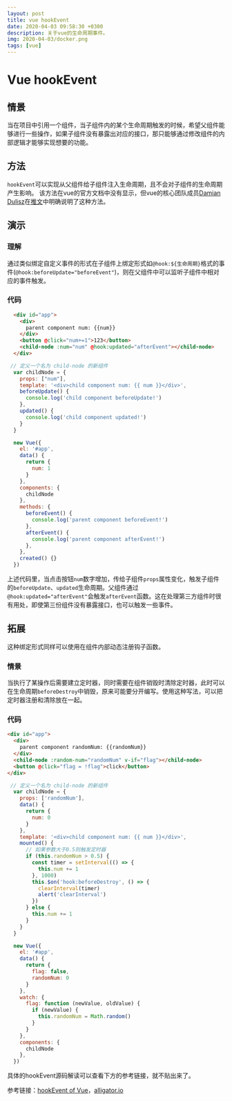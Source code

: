 ```yaml
---
layout: post
title: vue hookEvent
date: 2020-04-03 09:58:30 +0300
description: 关于vue的生命周期事件。
img: 2020-04-03/docker.png 
tags: [vue]
---
```


# Vue hookEvent

## 情景
当在项目中引用一个组件，当子组件内的某个生命周期触发的时候，希望父组件能够进行一些操作，如果子组件没有暴露出对应的接口，那只能够通过修改组件的内部逻辑才能够实现想要的功能。

## 方法
`hookEvent`可以实现从父组件给子组件注入生命周期，且不会对子组件的生命周期产生影响。
该方法在vue的官方文档中没有显示，但vue的核心团队成员[Damian Dulisz](https://twitter.com/DamianDulisz)在[推文](https://twitter.com/DamianDulisz/status/981549658571968512)中明确说明了这种方法。

## 演示

### 理解
通过类似绑定自定义事件的形式在子组件上绑定形式如`@hook:${生命周期}`格式的事件(`@hook:beforeUpdate="beforeEvent"`)，则在父组件中可以监听子组件中相对应的事件触发。  

### 代码
```html
  <div id="app">
    <div>
      parent component num: {{num}}
    </div>
    <button @click="num+=1">123</button>
    <child-node :num="num" @hook:updated="afterEvent"></child-node>
  </div>
```  

```javascript
 // 定义一个名为 child-node 的新组件
  var childNode = {
    props: ["num"],
    template: '<div>child component num: {{ num }}</div>',
    beforeUpdate() {
      console.log('child component beforeUpdate!')
    },
    updated() {
      console.log('child component updated!')
    }
  }

  new Vue({
    el: '#app',
    data() {
      return {
        num: 1
      }
    },
    components: {
      childNode
    },
    methods: {
      beforeEvent() {
        console.log('parent component beforeEvent!')
      },
      afterEvent() {
        console.log('parent component afterEvent!')
      },
    },
    created() {}
  })
```
上述代码里，当点击按钮`num`数字增加，传给子组件`props`属性变化，触发子组件的`beforeUpdate`、`updated`生命周期。父组件通过`@hook:updated="afterEvent"`会触发`afterEvent`函数。这在处理第三方组件时很有用处，即使第三份组件没有暴露接口，也可以触发一些事件。

## 拓展
这种绑定形式同样可以使用在组件内部动态注册钩子函数。

### 情景
当执行了某操作后需要建立定时器，同时需要在组件销毁时清除定时器，此时可以在生命周期`beforeDestroy`中销毁，原来可能要分开编写。使用这种写法，可以把定时器注册和清除放在一起。


### 代码
```html
<div id="app">
  <div>
    parent component randomNum: {{randomNum}}
  </div>
  <child-node :random-num="randomNum" v-if="flag"></child-node>
  <button @click="flag = !flag">click</button>
</div>
```

```javascript
 // 定义一个名为 child-node 的新组件
  var childNode = {
    props: ['randomNum'],
    data() {
      return {
        num: 0
      }
    },
    template: '<div>child component num: {{ num }}</div>',
    mounted() {
      // 如果参数大于0.5则触发定时器
      if (this.randomNum > 0.5) {
        const timer = setInterval(() => {
          this.num += 1
        }, 1000)
        this.$on('hook:beforeDestroy', () => {
          clearInterval(timer)
          alert('clearInterval')
        })
      } else {
        this.num += 1
      }
    }
  }

  new Vue({
    el: '#app',
    data() {
      return {
        flag: false,
        randomNum: 0
      }
    },
    watch: {
      flag: function (newValue, oldValue) {
        if (newValue) {
          this.randomNum = Math.random()
        }
      }
    },
    components: {
      childNode
    },
  })
```
  
    
具体的hookEvent源码解读可以查看下方的参考链接，就不贴出来了。


参考链接：[hookEvent of Vue](https://juejin.im/post/5dadaf9ef265da5b860140a1)，[alligator.io](https://alligator.io/vuejs/component-event-hooks/)
